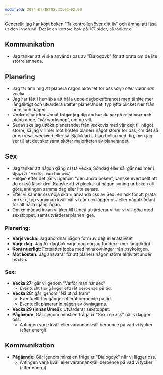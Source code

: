 ```yaml
---
modified: 2024-07-08T08:33:01+02:00
---
```


Generellt: jag har köpt boken "Ta kontrollen över ditt liv" och ämnar att läsa ut den innan nä. Det är en kortare bok på 137 sidor, så tänker a

## Kommunikation
- Jag tänker att vi ska använda oss av "Dialogdyk" för att prata om de lite större ämnena.
## Planering
- Jag tar ann mig att planera någon aktivitet för oss _varje eller varannan vecka_.
- Jag har fått i hemläxa att hålla uppe dagboksförandet men tänkte mer långsiktigt och utvärdera utefter planerandet, typ lyfta blicket mer från nu:et och dagen.
- Under eller efter Umeå frågar jag dig om hur du ser på relationer och planerande, "vår workshop", om du vill.
- Sedan ska jag uttöka planerandet från veckovis med vår dejt till något större, så jag vill mer mot hösten planera något större för oss, om det så är en resa, weekend eller så. Självklart att jag bollar med dig, men jag ser till att det sker samt sköter majoriteten av planerandet. 
## Sex
- Jag tänker att någon gång nästa vecka, Söndag eller så, går ned mer i djupet i "Varför man har sex"
- Helgen efter det går vi igenom "den andra boken", kanske eventuellt att du också läser den. Kanske att vi plockar ut någon övning ur boken att göra, antingen samma dag eller lite senare.
- Efter vi känner oss nöja ska vi använda oss av Sex i en ask för att prata om sex, typ varannan kväll när vi går och lägger oss eller något sådant för att hålla igång lågan.
- Om en månad innan vi åker till Umeå utvärderar vi hur vi vill göra med sexstoppet, samt utvärderar planen igen.

### Planering:
- **Varje vecka**: Jag anordnar någon form av dejt eller aktivitet
- **Varje dag**: Jag för dagbok varje dag där jag funderar mer långsiktigt.
- **Kontinuerligt**: Fortsätter jobba med mina övningar från psykologen.
- **Mot hösten:** Jag ansvarar för att planera någon större aktivitet under hösten.
  
### Sex:
- **Vecka 27:** går vi igenom "Varför man har sex"
	- Eventuellt fler gånger efteråt beroende på tid.
- **Vecka 28:** går igenom "Nå ut nå fram"
	- Eventuellt fler gånger efteråt beroende på tid.
	- Eventuellt planerar in någon av övningarna.
- **Vecka 29 (innan Umeå)**: Utvärderar sexstoppet.
- **Pågående**: Går igenom minst en fråga ur "Sex i en ask" när vi lägger oss.
	- Antingen varje kväll eller varannankväll beroende på vad vi tycker (efter energi).

## Kommunikation
- **Pågående**: Går igenom minst en fråga ur "Dialogdyk" när vi lägger oss.
	- Antingen varje kväll eller varannankväll beroende på vad vi tycker (efter energi).